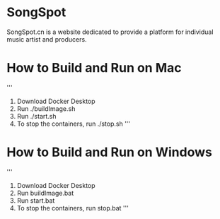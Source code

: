# SongSpot
SongSpot.cn is a website dedicated to provide a platform for individual music artist and producers.

# How to Build and Run on Mac
'''
1. Download Docker Desktop
2. Run ./buildImage.sh
3. Run ./start.sh
4. To stop the containers, run ./stop.sh
'''

# How to Build and Run on Windows
'''
1. Download Docker Desktop
2. Run buildImage.bat
3. Run start.bat
4. To stop the containers, run stop.bat
'''
